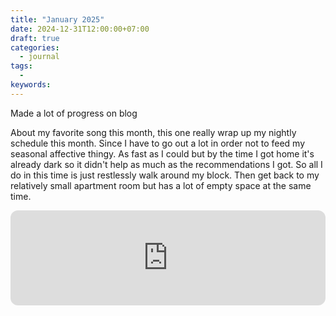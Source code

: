 ```yaml
---
title: "January 2025"
date: 2024-12-31T12:00:00+07:00
draft: true
categories:
  - journal
tags:
  - 
keywords:
---
```

Made a lot of progress on blog



About my favorite song this month, this one really wrap up my nightly schedule this month. Since I have to go out a lot in order not to feed my seasonal affective thingy. As fast as I could but by the time I got home it's already dark so it didn't help as much as the recommendations I got. So all I do in this time is just restlessly walk around my block. Then get back to my relatively small apartment room but has a lot of empty space at the same time.

<iframe style="border-radius:12px" src="https://open.spotify.com/embed/track/4u1hXHi1dpYASyzyoXvt1e?utm_source=generator" width="100%" height="152" frameBorder="0" allowfullscreen="" allow="autoplay; clipboard-write; encrypted-media; fullscreen; picture-in-picture" loading="lazy"></iframe>